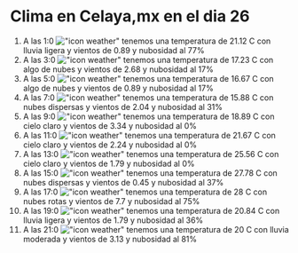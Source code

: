 # Clima en Celaya,mx en el dia 26

1. A las 1:0 !["icon weather"](http://openweathermap.org/img/w/10n.png) tenemos una temperatura de 21.12 C con lluvia ligera y  vientos de 0.89 y nubosidad al 77%
1. A las 3:0 !["icon weather"](http://openweathermap.org/img/w/02n.png) tenemos una temperatura de 17.23 C con algo de nubes y  vientos de 2.68 y nubosidad al 17%
1. A las 5:0 !["icon weather"](http://openweathermap.org/img/w/02n.png) tenemos una temperatura de 16.67 C con algo de nubes y  vientos de 0.89 y nubosidad al 17%
1. A las 7:0 !["icon weather"](http://openweathermap.org/img/w/03n.png) tenemos una temperatura de 15.88 C con nubes dispersas y  vientos de 2.04 y nubosidad al 31%
1. A las 9:0 !["icon weather"](http://openweathermap.org/img/w/01d.png) tenemos una temperatura de 18.89 C con cielo claro y  vientos de 3.34 y nubosidad al 0%
1. A las 11:0 !["icon weather"](http://openweathermap.org/img/w/01d.png) tenemos una temperatura de 21.67 C con cielo claro y  vientos de 2.24 y nubosidad al 0%
1. A las 13:0 !["icon weather"](http://openweathermap.org/img/w/01d.png) tenemos una temperatura de 25.56 C con cielo claro y  vientos de 1.79 y nubosidad al 0%
1. A las 15:0 !["icon weather"](http://openweathermap.org/img/w/03d.png) tenemos una temperatura de 27.78 C con nubes dispersas y  vientos de 0.45 y nubosidad al 37%
1. A las 17:0 !["icon weather"](http://openweathermap.org/img/w/04d.png) tenemos una temperatura de 28 C con nubes rotas y  vientos de 7.7 y nubosidad al 75%
1. A las 19:0 !["icon weather"](http://openweathermap.org/img/w/10d.png) tenemos una temperatura de 20.84 C con lluvia ligera y  vientos de 1.79 y nubosidad al 36%
1. A las 21:0 !["icon weather"](http://openweathermap.org/img/w/10n.png) tenemos una temperatura de 20 C con lluvia moderada y  vientos de 3.13 y nubosidad al 81%
